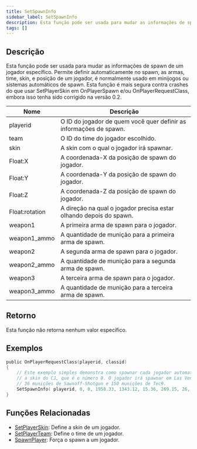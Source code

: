 ```yaml
---
title: SetSpawnInfo
sidebar_label: SetSpawnInfo
description: Esta função pode ser usada para mudar as informações de spawn de um jogador específico.
tags: []
---
```


## Descrição

Esta função pode ser usada para mudar as informações de spawn de um jogador específico. Permite definir automaticamente no spawn, as armas, time, skin, e posição de um jogador, é normalmente usado em minijogos ou sistemas automáticos de spawn. Esta função é mais segura contra crashes do que usar SetPlayerSkin em OnPlayerSpawn e/ou OnPlayerRequestClass, embora isso tenha sido corrigido na versão 0.2.

| Nome           | Descrição                                                          |
| -------------- | ------------------------------------------------------------------ |
| playerid       | O ID do jogador de quem você quer definir as informações de spawn. |
| team           | O ID do time do jogador escolhido.                                 |
| skin           | A skin com o qual o jogador irá spawnar.                           |
| Float:X        | A coordenada-X da posição de spawn do jogador.                     |
| Float:Y        | A coordenada-Y da posição de spawn do jogador.                     |
| Float:Z        | A coordenada-Z da posição de spawn do jogador.                     |
| Float:rotation | A direção na qual o jogador precisa estar olhando depois do spawn. |
| weapon1        | A primeira arma de spawn para o jogador.                           |
| weapon1_ammo   | A quantidade de munição para a primeira arma de spawn.             |
| weapon2        | A segunda arma de spawn para o jogador.                            |
| weapon2_ammo   | A quantidade de munição para a segunda arma de spawn.              |
| weapon3        | A terceira arma de spawn para o jogador.                           |
| weapon3_ammo   | A quantidade de munição para a terceira arma de spawn.             |

## Retorno

Esta função não retorna nenhum valor específico.

## Exemplos

```c
public OnPlayerRequestClass(playerid, classid)
{
    // Este exemplo simples demonstra como spawnar cada jogador automaticamente com
    // a skin do CJ, que é o número 0. O jogador irá spawnar em Las Venturas, com
    // 36 munições de Sawnoff-Shotgun e 150 munições de Tec9.
    SetSpawnInfo( playerid, 0, 0, 1958.33, 1343.12, 15.36, 269.15, 26, 36, 28, 150, 0, 0 );
}
```

## Funções Relacionadas

- [SetPlayerSkin](SetPlayerSkin.md): Define a skin de um jogador.
- [SetPlayerTeam](SetPlayerTeam.md): Define o time de um jogador.
- [SpawnPlayer](SpawnPlayer.md): Força o spawn a um jogador.
